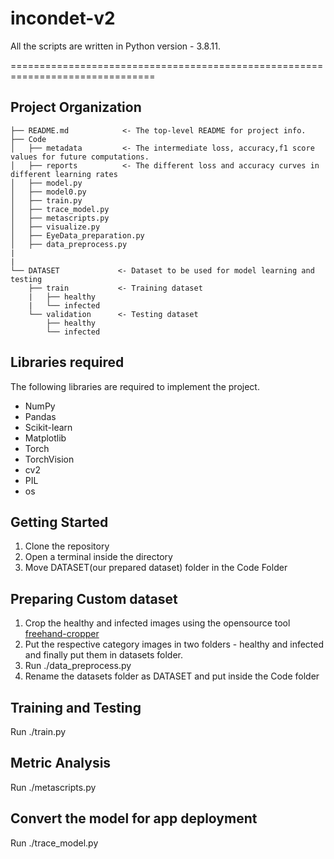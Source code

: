 # **incondet-v2**

All the scripts are written in Python version - 3.8.11.

===============================================================================

Project Organization
------------

    ├── README.md            <- The top-level README for project info.
    ├── Code
    │   ├── metadata         <- The intermediate loss, accuracy,f1 score values for future computations.
    │   ├── reports          <- The different loss and accuracy curves in different learning rates
    │   ├── model.py          
    │   ├── model0.py
    │   ├── train.py
    │   ├── trace_model.py
    │   ├── metascripts.py
    │   ├── visualize.py
    │   ├── EyeData_preparation.py
    │   ├── data_preprocess.py
    |
    |
    └── DATASET             <- Dataset to be used for model learning and testing
        ├── train           <- Training dataset
        |   ├── healthy           
        |   └── infected
        └── validation      <- Testing dataset
            ├── healthy           
            └── infected
        
        
    
    
## **Libraries required**

The following libraries are required to implement the project.


- NumPy
- Pandas
- Scikit-learn
- Matplotlib
- Torch
- TorchVision
- cv2
- PIL
- os


Getting Started
------------
1. Clone the repository
2. Open a terminal inside the directory  
3. Move DATASET(our prepared dataset) folder in the Code Folder  

## **Preparing Custom dataset**
1. Crop the healthy and infected images using the opensource tool [freehand-cropper](https://half-6.github.io/lf-freehand-cropper/)
2. Put the respective category images in two folders - healthy and infected and finally put them in datasets folder.
3. Run ./data_preprocess.py
4. Rename the datasets folder as DATASET and put inside the Code folder

## **Training and Testing**
Run ./train.py
## **Metric Analysis**
Run ./metascripts.py
## **Convert the model for app deployment**
Run ./trace_model.py


